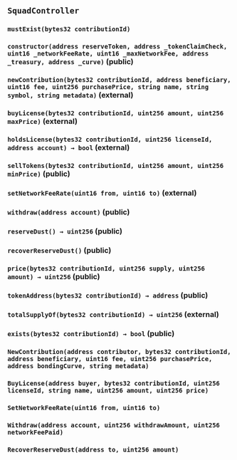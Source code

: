 ## `SquadController`





### `mustExist(bytes32 contributionId)`






### `constructor(address reserveToken, address _tokenClaimCheck, uint16 _networkFeeRate, uint16 _maxNetworkFee, address _treasury, address _curve)` (public)





### `newContribution(bytes32 contributionId, address beneficiary, uint16 fee, uint256 purchasePrice, string name, string symbol, string metadata)` (external)





### `buyLicense(bytes32 contributionId, uint256 amount, uint256 maxPrice)` (external)





### `holdsLicense(bytes32 contributionId, uint256 licenseId, address account) → bool` (external)





### `sellTokens(bytes32 contributionId, uint256 amount, uint256 minPrice)` (public)





### `setNetworkFeeRate(uint16 from, uint16 to)` (external)





### `withdraw(address account)` (public)





### `reserveDust() → uint256` (public)





### `recoverReserveDust()` (public)





### `price(bytes32 contributionId, uint256 supply, uint256 amount) → uint256` (public)





### `tokenAddress(bytes32 contributionId) → address` (public)





### `totalSupplyOf(bytes32 contributionId) → uint256` (external)





### `exists(bytes32 contributionId) → bool` (public)






### `NewContribution(address contributor, bytes32 contributionId, address beneficiary, uint16 fee, uint256 purchasePrice, address bondingCurve, string metadata)`





### `BuyLicense(address buyer, bytes32 contributionId, uint256 licenseId, string name, uint256 amount, uint256 price)`





### `SetNetworkFeeRate(uint16 from, uint16 to)`





### `Withdraw(address account, uint256 withdrawAmount, uint256 networkFeePaid)`





### `RecoverReserveDust(address to, uint256 amount)`





